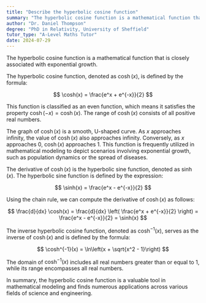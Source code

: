 ```yaml
---
title: "Describe the hyperbolic cosine function"
summary: "The hyperbolic cosine function is a mathematical function that relates to exponential growth."
author: "Dr. Daniel Thompson"
degree: "PhD in Relativity, University of Sheffield"
tutor_type: "A-Level Maths Tutor"
date: 2024-07-29
---
```


The hyperbolic cosine function is a mathematical function that is closely associated with exponential growth.

The hyperbolic cosine function, denoted as $\cosh(x)$, is defined by the formula:

$$
\cosh(x) = \frac{e^x + e^{-x}}{2}
$$

This function is classified as an even function, which means it satisfies the property $\cosh(-x) = \cosh(x)$. The range of $\cosh(x)$ consists of all positive real numbers.

The graph of $\cosh(x)$ is a smooth, U-shaped curve. As $x$ approaches infinity, the value of $\cosh(x)$ also approaches infinity. Conversely, as $x$ approaches 0, $\cosh(x)$ approaches 1. This function is frequently utilized in mathematical modeling to depict scenarios involving exponential growth, such as population dynamics or the spread of diseases.

The derivative of $\cosh(x)$ is the hyperbolic sine function, denoted as $\sinh(x)$. The hyperbolic sine function is defined by the expression:

$$
\sinh(x) = \frac{e^x - e^{-x}}{2}
$$

Using the chain rule, we can compute the derivative of $\cosh(x)$ as follows:

$$
\frac{d}{dx} \cosh(x) = \frac{d}{dx} \left( \frac{e^x + e^{-x}}{2} \right) = \frac{e^x - e^{-x}}{2} = \sinh(x)
$$

The inverse hyperbolic cosine function, denoted as $\cosh^{-1}(x)$, serves as the inverse of $\cosh(x)$ and is defined by the formula:

$$
\cosh^{-1}(x) = \ln\left(x + \sqrt{x^2 - 1}\right)
$$

The domain of $\cosh^{-1}(x)$ includes all real numbers greater than or equal to $1$, while its range encompasses all real numbers.

In summary, the hyperbolic cosine function is a valuable tool in mathematical modeling and finds numerous applications across various fields of science and engineering.
    